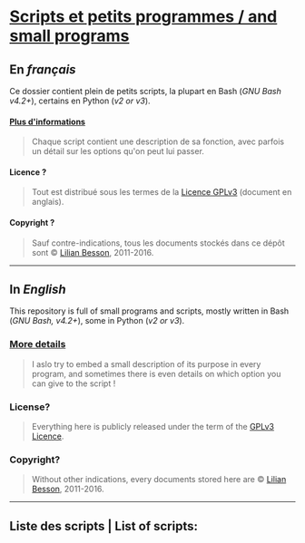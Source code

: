 # [Scripts et petits programmes / and small programs](https://bitbucket.org/lbesson/bin)
## En *français*
Ce dossier contient plein de petits scripts, la plupart en Bash (*GNU Bash v4.2+*), certains en Python (*v2 or v3*).

#### [Plus d'informations](http://perso.crans.org/besson/bin.html)
> Chaque script contient une description de sa fonction, avec parfois un détail sur les options qu'on peut lui passer.

#### Licence ?
> Tout est distribué sous les termes de la [Licence GPLv3](http://perso.crans.org/besson/LICENSE.html) (document en anglais).

#### Copyright ?
> Sauf contre-indications, tous les documents stockés dans ce dépôt sont © [Lilian Besson](https://bitbucket.org/lbesson), 2011-2016.

----

## In *English*
This repository is full of small programs and scripts, mostly written in Bash (*GNU Bash, v4.2+*), some in Python (*v2 or v3*).

### [More details](http://perso.crans.org/besson/bin.html)
> I aslo try to embed a small description of its purpose in every program, and sometimes there is even details on which option you can give to the script !

### License?
> Everything here is publicly released under the term of the [GPLv3 Licence](http://perso.crans.org/besson/LICENSE.html).

### Copyright?
> Without other indications, every documents stored here are © [Lilian Besson](https://bitbucket.org/lbesson), 2011-2016.

----

## Liste des scripts | List of scripts:
